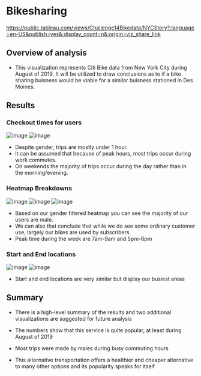 # Bikesharing
https://public.tableau.com/views/Challenge14Bikedata/NYCStory?:language=en-US&publish=yes&:display_count=n&:origin=viz_share_link
## Overview of analysis
- This visualization represents Citi Bike data from New York City during August of 2019. It will be utilized to draw conclusions as to if 
a bike sharing buisness would be viable for a similar buisness stationed in Des Moines.


## Results

### Checkout times for users
![image](https://user-images.githubusercontent.com/66809577/191624148-48d241ca-1c50-4750-8437-955fcf014d63.png)
![image](https://user-images.githubusercontent.com/66809577/191624172-4d8c81e7-7a3a-4474-a258-21d410d23c72.png)


- Despite gender, trips are mostly under 1 hour.
- It can be assumed that because of peak hours, most trips occur during work commutes.
- On weekends the majority of trips occur during the day rather than in the morning/evening.

### Heatmap Breakdowns
![image](https://user-images.githubusercontent.com/66809577/191624194-ac6e1db4-88dd-44c0-855a-73dc495a35cf.png)
![image](https://user-images.githubusercontent.com/66809577/191624205-c9eca4dd-c40d-4d71-baf3-d9972d22c1f3.png)
![image](https://user-images.githubusercontent.com/66809577/191624210-a93ee964-917f-4f26-9d38-344de4c1621b.png)



- Based on our gender filtered heatmap you can see the majority of our users are male.
- We can also that conclude that while we do see some ordinary customer use, largely our bikes 
are used by subscribers.
- Peak time during the week are 7am-9am and 5pm-6pm

### Start and End locations
![image](https://user-images.githubusercontent.com/66809577/191624230-39208d68-924f-419b-a83a-25bde3f12647.png)
![image](https://user-images.githubusercontent.com/66809577/191624243-5bf6e4dc-a156-4980-831b-6d41bd982649.png)


- Start and end locations are very similar but display our busiest areas

## Summary
- There is a high-level summary of the results and two additional visualizations are suggested for future analysis 

- The numbers show that this service is quite popular, at least during August of 2019
- Most trips were made by males during busy commuting hours
- This alternative transportation offers a healthier and cheaper alternative to many other options 
and its popularity speaks for itself
